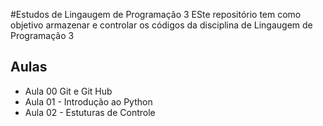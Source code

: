 #Estudos de Lingaugem de Programação 3
ESte repositório tem como objetivo armazenar e controlar os códigos  da disciplina de Lingaugem de Programação 3

## Aulas
- Aula 00 Git e Git Hub
- Aula 01 - Introdução ao Python
- Aula 02 - Estuturas de Controle